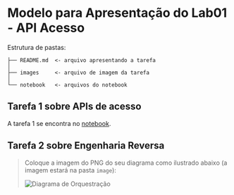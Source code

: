 # Modelo para Apresentação do Lab01 - API Acesso

Estrutura de pastas:

~~~
├── README.md  <- arquivo apresentando a tarefa
│
├── images     <- arquivo de imagem da tarefa
│
└── notebook   <- arquivos do notebook
~~~

## Tarefa 1 sobre APIs de acesso
A tarefa 1 se encontra no [notebook](notebook/lab01.ipynb).

## Tarefa 2 sobre Engenharia Reversa
> Coloque a imagem do PNG do seu diagrama como ilustrado abaixo (a imagem estará na pasta `image`):
> 
> ![Diagrama de Orquestração](images/diagrama-livre.png)
